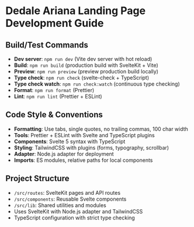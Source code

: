 # Dedale Ariana Landing Page Development Guide

## Build/Test Commands
- **Dev server**: `npm run dev` (Vite dev server with hot reload)
- **Build**: `npm run build` (production build with SvelteKit + Vite)
- **Preview**: `npm run preview` (preview production build locally)
- **Type check**: `npm run check` (svelte-check + TypeScript)
- **Type check watch**: `npm run check:watch` (continuous type checking)
- **Format**: `npm run format` (Prettier)
- **Lint**: `npm run lint` (Prettier + ESLint)

## Code Style & Conventions
- **Formatting**: Use tabs, single quotes, no trailing commas, 100 char width
- **Tools**: Prettier + ESLint with Svelte and TypeScript plugins
- **Components**: Svelte 5 syntax with TypeScript
- **Styling**: TailwindCSS with plugins (forms, typography, scrollbar)
- **Adapter**: Node.js adapter for deployment
- **Imports**: ES modules, relative paths for local components

## Project Structure
- `/src/routes`: SvelteKit pages and API routes
- `/src/components`: Reusable Svelte components
- `/src/lib`: Shared utilities and modules
- Uses SvelteKit with Node.js adapter and TailwindCSS
- TypeScript configuration with strict type checking
